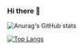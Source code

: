 ### Hi there 👋

<!--
**OctoDino/octodino** is a ✨ _special_ ✨ repository because its `README.md` (this file) appears on your GitHub profile.

Here are some ideas to get you started:

- 🔭 I’m currently working on ...
- 🌱 I’m currently learning ...
- 👯 I’m looking to collaborate on ...
- 🤔 I’m looking for help with ...
- 💬 Ask me about ...
- 📫 How to reach me: ...
- 😄 Pronouns: ...
- ⚡ Fun fact: ...
-->
![Anurag's GitHub stats](https://github-readme-stats.vercel.app/api?username=octodino&show_icons=true&theme=radical)

[![Top Langs](https://github-readme-stats.vercel.app/api/top-langs/?username=octodino&layout=compact)](https://github.com/anuraghazra/github-readme-stats)

